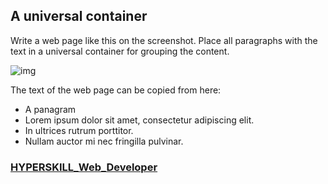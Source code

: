 ## A universal container

Write a web page like this on the screenshot. Place all paragraphs with the text in a universal container for grouping the content.

![img](https://ucarecdn.com/2270a0a0-fbcd-4862-9e45-50a1d1d06ddd/-/crop/541x238/7,0/-/preview/)

The text of the web page can be copied from here:

- A panagram
- Lorem ipsum dolor sit amet, consectetur adipiscing elit.
- In ultrices rutrum porttitor.
- Nullam auctor mi nec fringilla pulvinar.

### [HYPERSKILL_Web_Developer](https://github.com/kakanew/HYPERSKILL_Web_Developer)